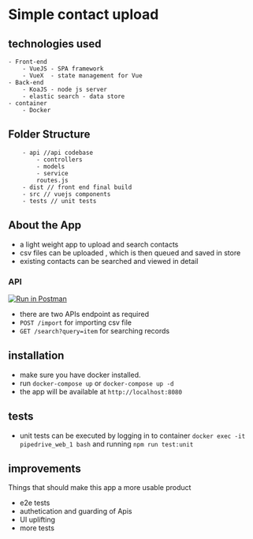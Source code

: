# Simple contact upload

## technologies used

    - Front-end
        - VueJS - SPA framework
        - VueX  - state management for Vue
    - Back-end
        - KoaJS - node js server
        - elastic search - data store
    - container
        - Docker

## Folder Structure

```
    - api //api codebase
        - controllers
        - models
        - service
        routes.js
    - dist // front end final build
    - src // vuejs components
    - tests // unit tests
```

## About the App

- a light weight app to upload and search contacts
- csv files can be uploaded , which is then queued and saved in store
- existing contacts can be searched and viewed in detail

### API

[![Run in Postman](https://run.pstmn.io/button.svg)](https://app.getpostman.com/run-collection/cc4964dd8e11cb09a340)

- there are two APIs endpoint as required
- `POST /import` for importing csv file
- `GET /search?query=item` for searching records

## installation

- make sure you have docker installed.
- run `docker-compose up` or `docker-compose up -d`
- the app will be available at `http://localhost:8080`

## tests

- unit tests can be executed by logging in to container `docker exec -it pipedrive_web_1 bash` and running `npm run test:unit`

## improvements

Things that should make this app a more usable product

- e2e tests
- authetication and guarding of Apis
- UI uplifting
- more tests
